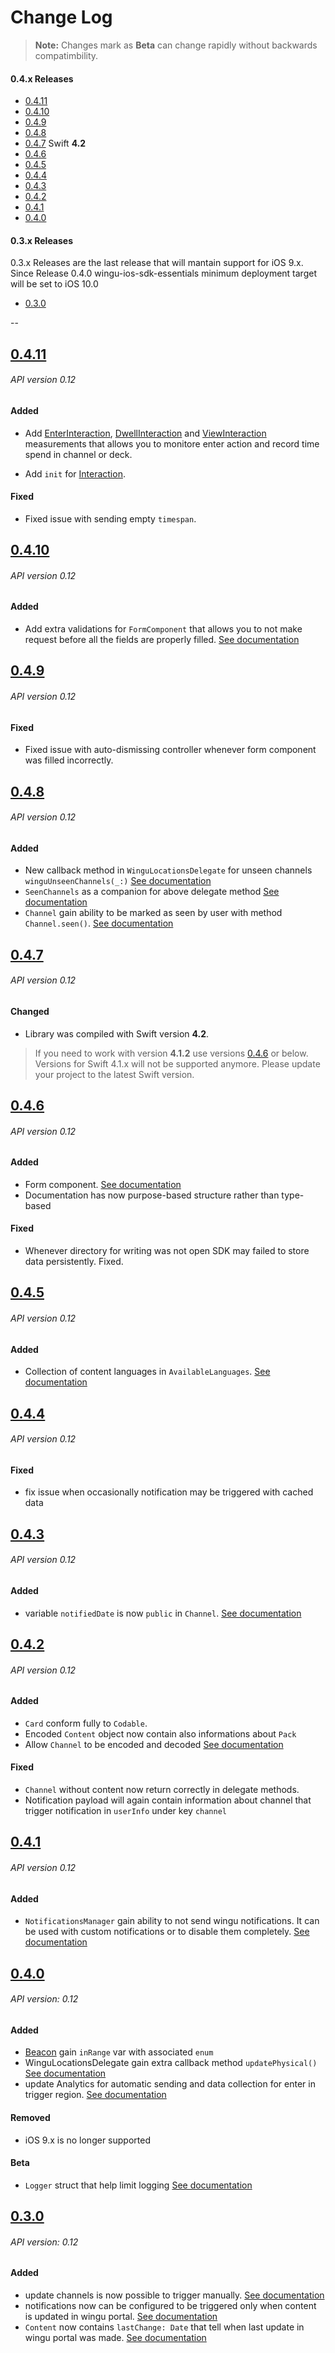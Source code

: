 # Change Log

> **Note:** Changes mark as **Beta** can change rapidly without backwards compatimbility.

#### 0.4.x Releases
- [0.4.11](#0.4.11)
- [0.4.10](#0.4.10)
- [0.4.9](#0.4.9)
- [0.4.8](#0.4.8)
- [0.4.7](#0.4.7) Swift **4.2**
- [0.4.6](#0.4.6)
- [0.4.5](#0.4.5)
- [0.4.4](#0.4.4)
- [0.4.3](#0.4.3)
- [0.4.2](#0.4.2)
- [0.4.1](#0.4.1)
- [0.4.0](#0.4.0)

#### 0.3.x Releases

0.3.x Releases are the last release that will mantain support for iOS 9.x. Since Release 0.4.0 wingu-ios-sdk-essentials minimum deployment target will be set to iOS 10.0

- [0.3.0](#0.3.0)

--

## [0.4.11](https://github.com/wingu-GmbH/wingu-ios-sdk-essentials/releases/tag/0.4.11)

###### API version 0.12

#### Added
- Add [EnterInteraction](https://wingu-gmbh.github.io/wingu-ios-sdk-essentials/Classes/EnterInteraction.html), [DwellInteraction](https://wingu-gmbh.github.io/wingu-ios-sdk-essentials/Classes/DwellInteraction.html) and [ViewInteraction](https://wingu-gmbh.github.io/wingu-ios-sdk-essentials/Classes/ViewInteraction.html) measurements that allows you to monitore enter action and record time spend in channel or deck.

- Add `init` for [Interaction](https://wingu-gmbh.github.io/wingu-ios-sdk-essentials/Classes/Interaction.html).

#### Fixed
- Fixed issue with sending empty `timespan`.

## [0.4.10](https://github.com/wingu-GmbH/wingu-ios-sdk-essentials/releases/tag/0.4.10)

###### API version 0.12

#### Added
- Add extra validations for `FormComponent` that allows you to not make request before all the fields are properly filled. [See documentation](https://wingu-gmbh.github.io/wingu-ios-sdk-essentials/Classes/FormComponent.html)

## [0.4.9](https://github.com/wingu-GmbH/wingu-ios-sdk-essentials/releases/tag/0.4.9)

###### API version 0.12

#### Fixed
- Fixed issue with auto-dismissing controller whenever form component was filled incorrectly.

## [0.4.8](https://github.com/wingu-GmbH/wingu-ios-sdk-essentials/releases/tag/0.4.8)

###### API version 0.12

#### Added
- New callback method in `WinguLocationsDelegate` for unseen channels `winguUnseenChannels(_:)` [See documentation](https://wingu-gmbh.github.io/wingu-ios-sdk-essentials/Protocols/WinguLocationsDelegate.html)
- `SeenChannels` as a companion for above delegate method [See documentation](https://wingu-gmbh.github.io/wingu-ios-sdk-essentials/Classes/SeenChannels.html)
- `Channel` gain ability to be marked as seen by user with method `Channel.seen()`. [See documentation](https://wingu-gmbh.github.io/wingu-ios-sdk-essentials/Classes/Channel.html)


## [0.4.7](https://github.com/wingu-GmbH/wingu-ios-sdk-essentials/releases/tag/0.4.7)

###### API version 0.12

#### Changed
- Library was compiled with Swift version **4.2**.


> If you need to work with version **4.1.2** use versions [0.4.6](#0.4.6) or below.<br/>
> Versions for Swift 4.1.x will not be supported anymore. Please update your project to the latest Swift version.

## [0.4.6](https://github.com/wingu-GmbH/wingu-ios-sdk-essentials/releases/tag/0.4.6)

###### API version 0.12

#### Added
- Form component. [See documentation](https://wingu-gmbh.github.io/wingu-ios-sdk-essentials/Classes/FormComponent.html)
- Documentation has now purpose-based structure rather than type-based

#### Fixed
- Whenever directory for writing was not open SDK may failed to store data persistently. Fixed.

## [0.4.5](https://github.com/wingu-GmbH/wingu-ios-sdk-essentials/releases/tag/0.4.5)

###### API version 0.12

#### Added
- Collection of content languages in `AvailableLanguages`. [See documentation](https://wingu-gmbh.github.io/wingu-ios-sdk-essentials/Classes/AvailableLanguages.html)

## [0.4.4](https://github.com/wingu-GmbH/wingu-ios-sdk-essentials/releases/tag/0.4.4)

###### API version 0.12

#### Fixed
- fix issue when occasionally notification may be triggered with cached data 

## [0.4.3](https://github.com/wingu-GmbH/wingu-ios-sdk-essentials/releases/tag/0.4.3)

###### API version 0.12

#### Added
- variable `notifiedDate` is now `public` in `Channel`. [See documentation](https://wingu-gmbh.github.io/wingu-ios-sdk-essentials/Classes/Channel.html)

## [0.4.2](https://github.com/wingu-GmbH/wingu-ios-sdk-essentials/releases/tag/0.4.2)

###### API version 0.12

#### Added
- `Card` conform fully to `Codable`.
- Encoded `Content` object now contain also informations about `Pack`
- Allow `Channel` to be encoded and decoded [See documentation](https://wingu-gmbh.github.io/wingu-ios-sdk-essentials/Classes/Channel.html)

#### Fixed
- `Channel` without content now return correctly in delegate methods.
- Notification payload will again contain information about channel that trigger notification in `userInfo` under key `channel`

## [0.4.1](https://github.com/wingu-GmbH/wingu-ios-sdk-essentials/releases/tag/0.4.1)

###### API version 0.12

#### Added
- `NotificationsManager` gain ability to not send wingu notifications. It can be used with custom notifications or to disable them completely. [See documentation](https://wingu-gmbh.github.io/wingu-ios-sdk-essentials/Classes/NotificationsManager.html)

## [0.4.0](https://github.com/wingu-GmbH/wingu-ios-sdk-essentials/releases/tag/0.4.0)

###### API version: 0.12

#### Added
- [Beacon](https://wingu-gmbh.github.io/wingu-ios-sdk-essentials/Classes/Beacon.html) gain `inRange` var with associated `enum`
- WinguLocationsDelegate gain extra callback method `updatePhysical()` [See documentation](https://wingu-gmbh.github.io/wingu-ios-sdk-essentials/Protocols/WinguLocationsDelegate.html)
- update Analytics for automatic sending and data collection for enter in trigger region. [See documentation](https://wingu-gmbh.github.io/wingu-ios-sdk-essentials/Classes/WinguAnalytics.html)

#### Removed
- iOS 9.x is no longer supported

#### Beta
- `Logger` struct that help limit logging [See documentation](https://wingu-gmbh.github.io/wingu-ios-sdk-essentials/Classes/Logger.html) 


## [0.3.0](https://github.com/wingu-GmbH/wingu-ios-sdk-essentials/releases/tag/0.3.0)

###### API version: 0.12

#### Added
- update channels is now possible to trigger manually. [See documentation](https://wingu-gmbh.github.io/wingu-ios-sdk-essentials/Classes/Channel.html#/s:17winguSDKEssential7ChannelC6updateyySbcF)
- notifications now can be configured to be triggered only when content is updated in wingu portal. [See documentation](https://wingu-gmbh.github.io/wingu-ios-sdk-essentials/Classes/NotificationsManager.html#/s:17winguSDKEssential20NotificationsManagerC04onlyC17WithContentUpdateSbvp)
- `Content` now contains `lastChange: Date` that tell when last update in wingu portal was made. [See documentation](https://wingu-gmbh.github.io/wingu-ios-sdk-essentials/Classes/Content.html#/s:17winguSDKEssential7ContentC10lastChange10Foundation4DateVSgvp)
